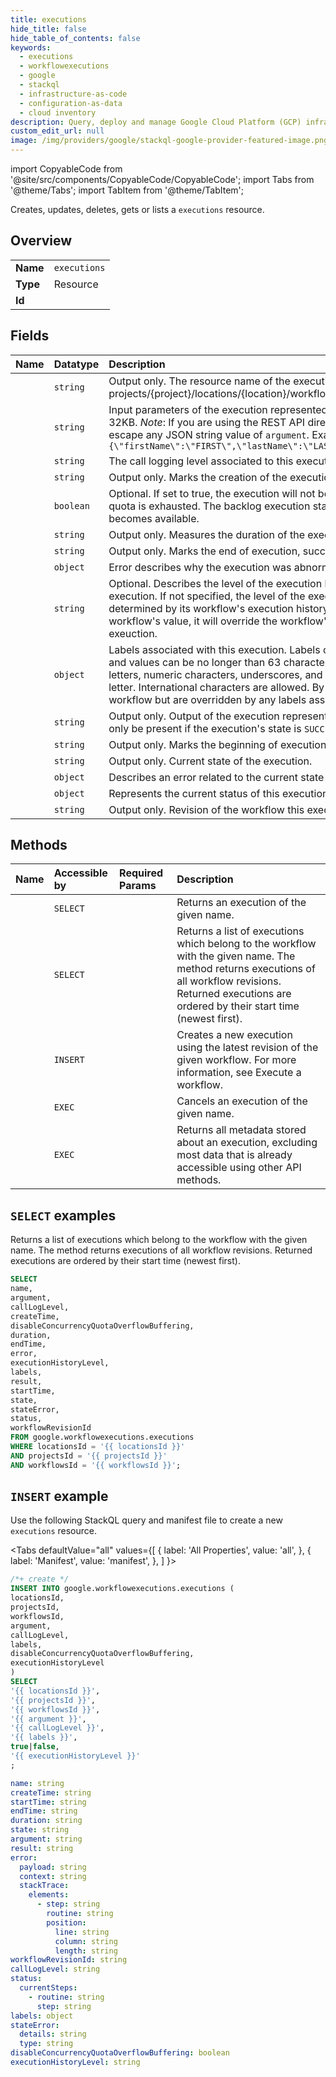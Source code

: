 ```yaml
---
title: executions
hide_title: false
hide_table_of_contents: false
keywords:
  - executions
  - workflowexecutions
  - google
  - stackql
  - infrastructure-as-code
  - configuration-as-data
  - cloud inventory
description: Query, deploy and manage Google Cloud Platform (GCP) infrastructure and resources using SQL
custom_edit_url: null
image: /img/providers/google/stackql-google-provider-featured-image.png
---
```


import CopyableCode from '@site/src/components/CopyableCode/CopyableCode';
import Tabs from '@theme/Tabs';
import TabItem from '@theme/TabItem';

Creates, updates, deletes, gets or lists a <code>executions</code> resource.

## Overview
<table><tbody>
<tr><td><b>Name</b></td><td><code>executions</code></td></tr>
<tr><td><b>Type</b></td><td>Resource</td></tr>
<tr><td><b>Id</b></td><td><CopyableCode code="google.workflowexecutions.executions" /></td></tr>
</tbody></table>

## Fields
| Name | Datatype | Description |
|:-----|:---------|:------------|
| <CopyableCode code="name" /> | `string` | Output only. The resource name of the execution. Format: projects/{project}/locations/{location}/workflows/{workflow}/executions/{execution} |
| <CopyableCode code="argument" /> | `string` | Input parameters of the execution represented as a JSON string. The size limit is 32KB. *Note*: If you are using the REST API directly to run your workflow, you must escape any JSON string value of `argument`. Example: `'{"argument":"{\"firstName\":\"FIRST\",\"lastName\":\"LAST\"}"}'` |
| <CopyableCode code="callLogLevel" /> | `string` | The call logging level associated to this execution. |
| <CopyableCode code="createTime" /> | `string` | Output only. Marks the creation of the execution. |
| <CopyableCode code="disableConcurrencyQuotaOverflowBuffering" /> | `boolean` | Optional. If set to true, the execution will not be backlogged when the concurrency quota is exhausted. The backlog execution starts when the concurrency quota becomes available. |
| <CopyableCode code="duration" /> | `string` | Output only. Measures the duration of the execution. |
| <CopyableCode code="endTime" /> | `string` | Output only. Marks the end of execution, successful or not. |
| <CopyableCode code="error" /> | `object` | Error describes why the execution was abnormally terminated. |
| <CopyableCode code="executionHistoryLevel" /> | `string` | Optional. Describes the level of the execution history feature to apply to this execution. If not specified, the level of the execution history feature will be determined by its workflow's execution history level. If the value is different from its workflow's value, it will override the workflow's execution history level for this exeuction. |
| <CopyableCode code="labels" /> | `object` | Labels associated with this execution. Labels can contain at most 64 entries. Keys and values can be no longer than 63 characters and can only contain lowercase letters, numeric characters, underscores, and dashes. Label keys must start with a letter. International characters are allowed. By default, labels are inherited from the workflow but are overridden by any labels associated with the execution. |
| <CopyableCode code="result" /> | `string` | Output only. Output of the execution represented as a JSON string. The value can only be present if the execution's state is `SUCCEEDED`. |
| <CopyableCode code="startTime" /> | `string` | Output only. Marks the beginning of execution. |
| <CopyableCode code="state" /> | `string` | Output only. Current state of the execution. |
| <CopyableCode code="stateError" /> | `object` | Describes an error related to the current state of the Execution resource. |
| <CopyableCode code="status" /> | `object` | Represents the current status of this execution. |
| <CopyableCode code="workflowRevisionId" /> | `string` | Output only. Revision of the workflow this execution is using. |

## Methods
| Name | Accessible by | Required Params | Description |
|:-----|:--------------|:----------------|:------------|
| <CopyableCode code="get" /> | `SELECT` | <CopyableCode code="executionsId, locationsId, projectsId, workflowsId" /> | Returns an execution of the given name. |
| <CopyableCode code="list" /> | `SELECT` | <CopyableCode code="locationsId, projectsId, workflowsId" /> | Returns a list of executions which belong to the workflow with the given name. The method returns executions of all workflow revisions. Returned executions are ordered by their start time (newest first). |
| <CopyableCode code="create" /> | `INSERT` | <CopyableCode code="locationsId, projectsId, workflowsId" /> | Creates a new execution using the latest revision of the given workflow. For more information, see Execute a workflow. |
| <CopyableCode code="cancel" /> | `EXEC` | <CopyableCode code="executionsId, locationsId, projectsId, workflowsId" /> | Cancels an execution of the given name. |
| <CopyableCode code="export_data" /> | `EXEC` | <CopyableCode code="executionsId, locationsId, projectsId, workflowsId" /> | Returns all metadata stored about an execution, excluding most data that is already accessible using other API methods. |

## `SELECT` examples

Returns a list of executions which belong to the workflow with the given name. The method returns executions of all workflow revisions. Returned executions are ordered by their start time (newest first).

```sql
SELECT
name,
argument,
callLogLevel,
createTime,
disableConcurrencyQuotaOverflowBuffering,
duration,
endTime,
error,
executionHistoryLevel,
labels,
result,
startTime,
state,
stateError,
status,
workflowRevisionId
FROM google.workflowexecutions.executions
WHERE locationsId = '{{ locationsId }}'
AND projectsId = '{{ projectsId }}'
AND workflowsId = '{{ workflowsId }}'; 
```

## `INSERT` example

Use the following StackQL query and manifest file to create a new <code>executions</code> resource.

<Tabs
    defaultValue="all"
    values={[
        { label: 'All Properties', value: 'all', },
        { label: 'Manifest', value: 'manifest', },
    ]
}>
<TabItem value="all">

```sql
/*+ create */
INSERT INTO google.workflowexecutions.executions (
locationsId,
projectsId,
workflowsId,
argument,
callLogLevel,
labels,
disableConcurrencyQuotaOverflowBuffering,
executionHistoryLevel
)
SELECT 
'{{ locationsId }}',
'{{ projectsId }}',
'{{ workflowsId }}',
'{{ argument }}',
'{{ callLogLevel }}',
'{{ labels }}',
true|false,
'{{ executionHistoryLevel }}'
;
```
</TabItem>
<TabItem value="manifest">

```yaml
name: string
createTime: string
startTime: string
endTime: string
duration: string
state: string
argument: string
result: string
error:
  payload: string
  context: string
  stackTrace:
    elements:
      - step: string
        routine: string
        position:
          line: string
          column: string
          length: string
workflowRevisionId: string
callLogLevel: string
status:
  currentSteps:
    - routine: string
      step: string
labels: object
stateError:
  details: string
  type: string
disableConcurrencyQuotaOverflowBuffering: boolean
executionHistoryLevel: string

```
</TabItem>
</Tabs>
